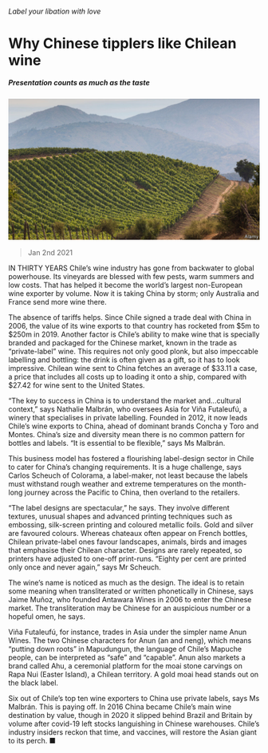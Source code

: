 ###### Label your libation with love

# Why Chinese tipplers like Chilean wine 

##### Presentation counts as much as the taste 

![image](images/20210102_AMP002.jpg) 

> Jan 2nd 2021 


IN THIRTY YEARS Chile’s wine industry has gone from backwater to global powerhouse. Its vineyards are blessed with few pests, warm summers and low costs. That has helped it become the world’s largest non-European wine exporter by volume. Now it is taking China by storm; only Australia and France send more wine there.


The absence of tariffs helps. Since Chile signed a trade deal with China in 2006, the value of its wine exports to that country has rocketed from $5m to $250m in 2019. Another factor is Chile’s ability to make wine that is specially branded and packaged for the Chinese market, known in the trade as “private-label” wine. This requires not only good plonk, but also impeccable labelling and bottling: the drink is often given as a gift, so it has to look impressive. Chilean wine sent to China fetches an average of $33.11 a case, a price that includes all costs up to loading it onto a ship, compared with $27.42 for wine sent to the United States.



“The key to success in China is to understand the market and...cultural context,” says Nathalie Malbrán, who oversees Asia for Viña Futaleufú, a winery that specialises in private labelling. Founded in 2012, it now leads Chile’s wine exports to China, ahead of dominant brands Concha y Toro and Montes. China’s size and diversity mean there is no common pattern for bottles and labels. “It is essential to be flexible,” says Ms Malbrán.


This business model has fostered a flourishing label-design sector in Chile to cater for China’s changing requirements. It is a huge challenge, says Carlos Scheuch of Colorama, a label-maker, not least because the labels must withstand rough weather and extreme temperatures on the month-long journey across the Pacific to China, then overland to the retailers.


“The label designs are spectacular,” he says. They involve different textures, unusual shapes and advanced printing techniques such as embossing, silk-screen printing and coloured metallic foils. Gold and silver are favoured colours. Whereas chateaux often appear on French bottles, Chilean private-label ones favour landscapes, animals, birds and images that emphasise their Chilean character. Designs are rarely repeated, so printers have adjusted to one-off print-runs. “Eighty per cent are printed only once and never again,” says Mr Scheuch.


The wine’s name is noticed as much as the design. The ideal is to retain some meaning when transliterated or written phonetically in Chinese, says Jaime Muñoz, who founded Antawara Wines in 2006 to enter the Chinese market. The transliteration may be Chinese for an auspicious number or a hopeful omen, he says.


Viña Futaleufú, for instance, trades in Asia under the simpler name Anun Wines. The two Chinese characters for Anun (an and neng), which means “putting down roots” in Mapudungun, the language of Chile’s Mapuche people, can be interpreted as “safe” and “capable”. Anun also markets a brand called Ahu, a ceremonial platform for the moai stone carvings on Rapa Nui (Easter Island), a Chilean territory. A gold moai head stands out on the black label.


Six out of Chile’s top ten wine exporters to China use private labels, says Ms Malbrán. This is paying off. In 2016 China became Chile’s main wine destination by value, though in 2020 it slipped behind Brazil and Britain by volume after covid-19 left stocks languishing in Chinese warehouses. Chile’s industry insiders reckon that time, and vaccines, will restore the Asian giant to its perch. ■

